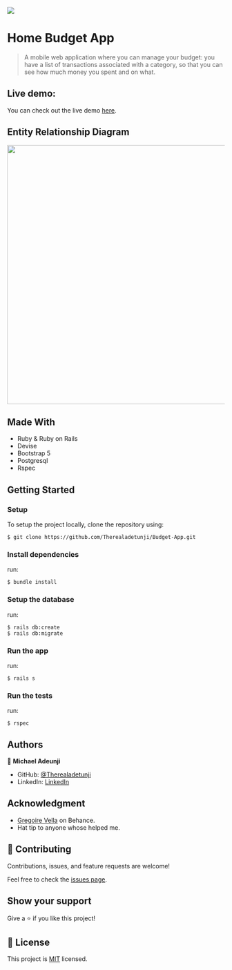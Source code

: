 ![](https://img.shields.io/badge/Microverse-blueviolet)

# Home Budget App

> A mobile web application where you can manage your budget: you have a list of transactions associated with a category, so that you can see how much money you spent and on what.

## Live demo:
You can check out the live demo [here](https://shrouded-fjord-77667.herokuapp.com/).


## Entity Relationship Diagram
<img src="https://github.com/microverseinc/curriculum-rails/blob/main/capstone/images/erd_diagram.png" width="600">

## Made With

- Ruby & Ruby on Rails
- Devise
- Bootstrap 5
- Postgresql
- Rspec

## Getting Started

### Setup

To setup the project locally, clone the repository using:

```
$ git clone https://github.com/Therealadetunji/Budget-App.git
```

### Install dependencies
run:
```
$ bundle install
```

### Setup the database
run:
```
$ rails db:create
$ rails db:migrate
```

### Run the app
run:
```
$ rails s
```

### Run the tests
run:
```
$ rspec
```

## Authors

👤 **Michael Adeunji**

- GitHub: [@Therealadetunji](https://github.com/therealadetunji)
- LinkedIn: [LinkedIn](https://www.linkedin.com/in/adetunji-michael/)

## Acknowledgment
- [Gregoire Vella](https://www.behance.net/gregoirevella) on Behance.
- Hat tip to anyone whose helped me.

## 🤝 Contributing

Contributions, issues, and feature requests are welcome!

Feel free to check the [issues page](https://github.com/Therealadetunji/Budget-App/issues/).

## Show your support

Give a ⭐️ if you like this project!

## :memo: License

This project is [MIT](./MIT.md) licensed.